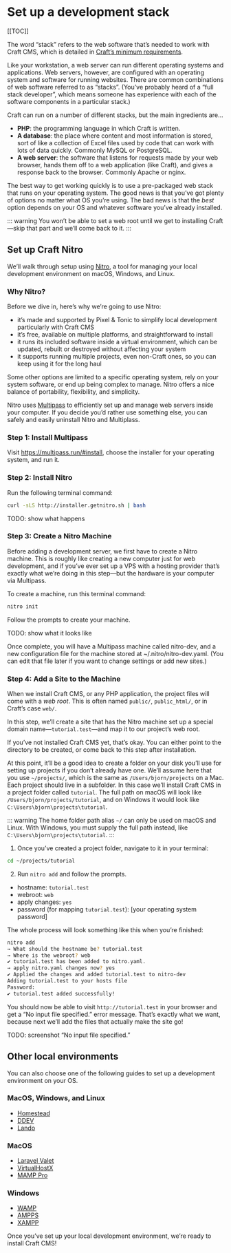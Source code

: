 # Set up a development stack

[[TOC]]

The word “stack” refers to the web software that’s needed to work with Craft CMS, which is detailed in [Craft’s minimum requirements](https://docs.craftcms.com/v3/requirements.html).

Like your workstation, a web server can run different operating systems and applications. Web servers, however, are configured with an operating system and software for running websites. There are common combinations of web software referred to as “stacks”. (You’ve probably heard of a “full stack developer”, which means someone has experience with each of the software components in a particular stack.)

Craft can run on a number of different stacks, but the main ingredients are...

- **PHP**: the programming language in which Craft is written.
- **A database**: the place where content and most information is stored, sort of like a collection of Excel files used by code that can work with lots of data quickly. Commonly MySQL or PostgreSQL.
- **A web server**: the software that listens for requests made by your web browser, hands them off to a web application (like Craft), and gives a response back to the browser. Commonly Apache or nginx.

The best way to get working quickly is to use a pre-packaged web stack that runs on your operating system. The good news is that you’ve got plenty of options no matter what OS you’re using. The bad news is that the _best_ option depends on your OS and whatever software you’ve already installed.

::: warning
You won’t be able to set a web root until we get to installing Craft—skip that part and we’ll come back to it.
:::

## Set up Craft Nitro

We’ll walk through setup using [Nitro](https://github.com/craftcms/nitro), a tool for managing your local development environment on macOS, Windows, and Linux.

### Why Nitro?

Before we dive in, here’s why we’re going to use Nitro:

- it’s made and supported by Pixel & Tonic to simplify local development particularly with Craft CMS
- it’s free, available on multiple platforms, and straightforward to install
- it runs its included software inside a virtual environment, which can be updated, rebuilt or destroyed without affecting your system
- it supports running multiple projects, even non-Craft ones, so you can keep using it for the long haul

Some other options are limited to a specific operating system, rely on your system software, or end up being complex to manage. Nitro offers a nice balance of portability, flexibility, and simplicity.

Nitro uses [Multipass](https://multipass.run/) to efficiently set up and manage web servers inside your computer. If you decide you’d rather use something else, you can safely and easily uninstall Nitro and Multiplass.

### Step 1: Install Multipass

Visit <https://multipass.run/#install>, choose the installer for your operating system, and run it.

### Step 2: Install Nitro

Run the following terminal command:

```sh
curl -sLS http://installer.getnitro.sh | bash
```

TODO: show what happens

### Step 3: Create a Nitro Machine

Before adding a development server, we first have to create a Nitro machine. This is roughly like creating a new computer just for web development, and if you’ve ever set up a VPS with a hosting provider that’s exactly what we’re doing in this step—but the hardware is your computer via Multipass.

To create a machine, run this terminal command:

```sh
nitro init
```

Follow the prompts to create your machine.

TODO: show what it looks like

Once complete, you will have a Multipass machine called nitro-dev, and a new configuration file for the machine stored at ~/.nitro/nitro-dev.yaml. (You can edit that file later if you want to change settings or add new sites.)

### Step 4: Add a Site to the Machine

When we install Craft CMS, or any PHP application, the project files will come with a _web root_. This is often named `public/`, `public_html/`, or in Craft’s case `web/`.

In this step, we’ll create a site that has the Nitro machine set up a special domain name—`tutorial.test`—and map it to our project’s web root.

If you’ve not installed Craft CMS yet, that’s okay. You can either point to the directory to be created, or come back to this step after installation.

At this point, it’ll be a good idea to create a folder on your disk you’ll use for setting up projects if you don’t already have one. We’ll assume here that you use `~/projects/`, which is the same as `/Users/bjorn/projects` on a Mac. Each project should live in a subfolder. In this case we’ll install Craft CMS in a project folder called `tutorial`. The full path on macOS will look like `/Users/bjorn/projects/tutorial`, and on Windows it would look like `C:\Users\bjorn\projects\tutorial`.

::: warning
The home folder path alias `~/` can only be used on macOS and Linux. With Windows, you must supply the full path instead, like `C:\Users\bjorn\projects\tutorial`.
:::

1. Once you’ve created a project folder, navigate to it in your terminal:

```sh
cd ~/projects/tutorial
```

2. Run `nitro add` and follow the prompts.

- hostname: `tutorial.test`
- webroot: `web`
- apply changes: `yes`
- password (for mapping `tutorial.test`): [your operating system password]

The whole process will look something like this when you’re finished:

```sh
nitro add
→ What should the hostname be? tutorial.test
→ Where is the webroot? web
✔ tutorial.test has been added to nitro.yaml.
→ apply nitro.yaml changes now? yes
✔ Applied the changes and added tutorial.test to nitro-dev
Adding tutorial.test to your hosts file
Password:
✔ tutorial.test added successfully!
```

You should now be able to visit `http://tutorial.test` in your browser and get a “No input file specified.” error message. That’s exactly what we want, because next we’ll add the files that actually make the site go!

TODO: screenshot “No input file specified.”

## Other local environments

You can also choose one of the following guides to set up a development environment on your OS.

### MacOS, Windows, and Linux

- [Homestead](https://laravel.com/docs/6.x/homestead)
- [DDEV](https://ddev.readthedocs.io/en/stable/)
- [Lando](https://lando.dev/)

### MacOS

- [Laravel Valet](https://laravel.com/docs/7.x/valet)
- [VirtualHostX](https://clickontyler.com/virtualhostx/)
- [MAMP Pro](https://www.mamp.info/en/mamp-pro/windows/)

### Windows

- [WAMP](http://www.wampserver.com/en/)
- [AMPPS](https://www.ampps.com/)
- [XAMPP](https://www.apachefriends.org/index.html)

Once you’ve set up your local development environment, we’re ready to install Craft CMS!
